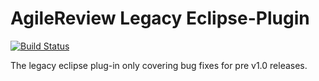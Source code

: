 AgileReview Legacy Eclipse-Plugin
===================
[![Build Status](https://travis-ci.org/AgileReview-Project/AgileReview-Legacy-Plugin.svg?branch=next_Release)](https://travis-ci.org/AgileReview-Project/AgileReview-Legacy-Plugin)

The legacy eclipse plug-in only covering bug fixes for pre v1.0 releases.
